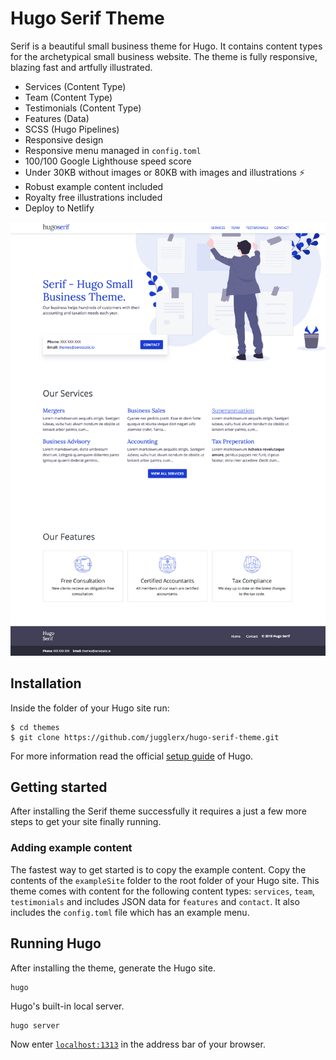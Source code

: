 # Hugo Serif Theme

Serif is a beautiful small business theme for Hugo. It contains content types for the archetypical small business website. The theme is fully responsive, blazing fast and artfully illustrated.

- Services (Content Type)
- Team (Content Type)
- Testimonials (Content Type)
- Features (Data)
- SCSS (Hugo Pipelines)
- Responsive design
- Responsive menu managed in `config.toml`
- 100/100 Google Lighthouse speed score
- Under 30KB without images or 80KB with images and illustrations ⚡
- Robust example content included
- Royalty free illustrations included
- Deploy to Netlify

![Hugo Serif Theme screenshot](docs/images/hugo-serif-screenshot.png)

## Installation

Inside the folder of your Hugo site run:

    $ cd themes
    $ git clone https://github.com/jugglerx/hugo-serif-theme.git

For more information read the official [setup guide](//gohugo.io/overview/installing/) of Hugo.


## Getting started

After installing the Serif theme successfully it requires a just a few more steps to get your site finally running.


### Adding example content

The fastest way to get started is to copy the example content. Copy the contents of the `exampleSite` folder to the root folder of your Hugo site. This theme comes with content for the following content types: `services`, `team`, `testimonials` and includes JSON data for `features` and `contact`. It also includes the `config.toml` file which has an example menu.

## Running Hugo

After installing the theme, generate the Hugo site.

```
hugo
```

Hugo's built-in local server.

```
hugo server
```

Now enter [`localhost:1313`](http://localhost:1313) in the address bar of your browser.
